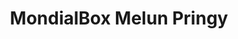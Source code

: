 ---
title: "MondialBox Melun Pringy"
url: /pringy/mondialbox-melun-pringy/
shop: location de stockage
---